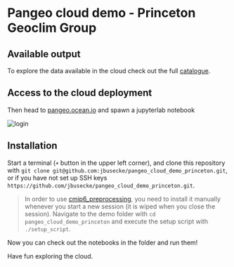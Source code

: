 # Pangeo cloud demo - Princeton Geoclim Group

## Available output
To explore the data available in the cloud check out the full [catalogue](https://pangeo-data.github.io/pangeo-datastore/cmip6_pangeo.html).

## Access to the cloud deployment
Then head to [pangeo.ocean.io](https://ocean.pangeo.io/) and spawn a jupyterlab notebook

![login](pics/login.png)


## Installation
Start a terminal (`+` button in the upper left corner), and clone this repository with `git clone git@github.com:jbusecke/pangeo_cloud_demo_princeton.git`, or if you have not set up SSH keys `https://github.com/jbusecke/pangeo_cloud_demo_princeton.git`.

> In order to use [cmip6_preprocessing](https://github.com/jbusecke/cmip6_preprocessing), you need to install it manually whenever you start a new session (it is wiped when you close the session). 
Navigate to the demo folder with `cd pangeo_cloud_demo_princeton` and execute the setup script with `./setup_script`.

Now you can check out the notebooks in the folder and run them!

Have fun exploring the cloud.

